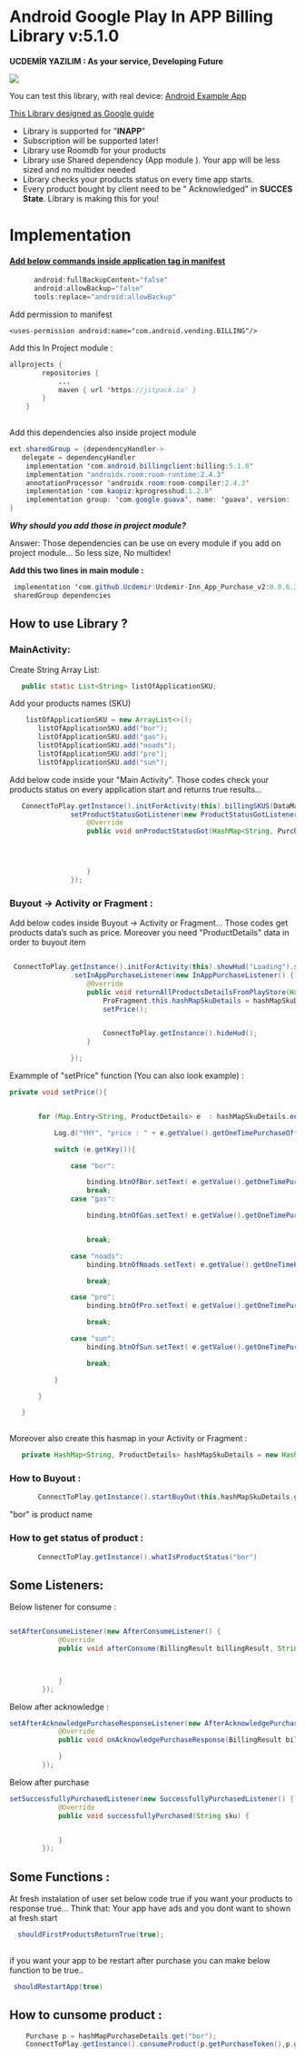 # Android Google Play In APP Billing Library v:5.1.0 
**UCDEMİR YAZILIM : As your service, Developing Future**

[![](https://jitpack.io/v/Ucdemir/Ucdemir-Inn_App_Purchase_v2.svg)](https://jitpack.io/#Ucdemir/Ucdemir-Inn_App_Purchase_v2)



You can test this library, with real device:
[Android Example App](https://play.google.com/store/apps/details?id=yazilim.hilal.yesil.inn_app_purchase)

[This Library designed as Google guide](https://developer.android.com/google/play/billing/billing_library_overview)


* Library is supported for "**INAPP**"
* Subscription  will be supported later!
* Library use Roomdb for your products
* Library use Shared dependency (App module ). Your app will be less sized and no multidex needed
* Library checks your products status on every time app starts.
* Every product bought by client need to be " Acknowledged" in **SUCCES State**. Library is making this for you! 

# Implementation
#### <ins> Add  below commands inside application tag  in manifest  </ins> ####
  ```java
        android:fullBackupContent="false"
        android:allowBackup="false"
        tools:replace="android:allowBackup"
```


Add permission to manifest

```android
<uses-permission android:name="com.android.vending.BILLING"/>
```

Add this In Project module  :


```java
allprojects {
		repositories {
			...
			maven { url 'https://jitpack.io' }
		}
	}
	
```
Add this dependencies also inside project module

```java
ext.sharedGroup = {dependencyHandler->
   delegate = dependencyHandler
    implementation 'com.android.billingclient:billing:5.1.0'
    implementation "androidx.room:room-runtime:2.4.3"
    annotationProcessor 'androidx.room:room-compiler:2.4.3'
    implementation 'com.kaopiz:kprogresshud:1.2.0'
    implementation group: 'com.google.guava', name: 'guava', version: '11.0.2'
}
```

***Why should you add those in project module?***

Answer: Those  dependencies can be use on every module  if you add  on project module... So less size, No multidex!

  
  
 **Add this two lines in main module :**
 ```java
  implementation 'com.github.Ucdemir:Ucdemir-Inn_App_Purchase_v2:0.0.6.3'
  sharedGroup dependencies
```

## How to use Library ?        
### MainActivity:

 Create String Array List:

 ```java
    public static List<String> listOfApplicationSKU;
```
 
Add your products names (SKU)

 ```java
     listOfApplicationSKU = new ArrayList<>();
        listOfApplicationSKU.add("bor");
        listOfApplicationSKU.add("gas");
        listOfApplicationSKU.add("noads");
        listOfApplicationSKU.add("pro");
        listOfApplicationSKU.add("sun");

  ``` 


Add below code inside your "Main Activity". Those codes check your products status on every application start and returns true results...
 ```java
    ConnectToPlay.getInstance().initForActivity(this).billingSKUS(DataManager.listOfApplicationSKU).startToWork(ConnectToPlay.CallType.CheckProductStatus).
                setProductStatusGotListener(new ProductStatusGotListener() {
                    @Override
                    public void onProductStatusGot(HashMap<String, Purchase> hashMapPurchaseDetails) {




                    }
                });
```
### Buyout -> Activity or Fragment :
Add below codes inside Buyout -> Activity or Fragment... Those codes get products data’s such as price. Moreover you need "ProductDetails" data in order to buyout item

 ```java

  ConnectToPlay.getInstance().initForActivity(this).showHud("Loading").startToWork(ConnectToPlay.CallType.GetPriceProducts)
                .setInAppPurchaseListener(new InAppPurchaseListener() {
                    @Override
                    public void returnAllProductsDetailsFromPlayStore(HashMap<String,ProductDetails> hashMapSkuDetails) {
                        ProFragment.this.hashMapSkuDetails = hashMapSkuDetails;
                        setPrice();


                        ConnectToPlay.getInstance().hideHud();
                    }

                });
```

Exammple of "setPrice" function (You can also look example) : 

 ```java
private void setPrice(){


        for (Map.Entry<String, ProductDetails> e  : hashMapSkuDetails.entrySet()){

            Log.d("YHY", "price : " + e.getValue().getOneTimePurchaseOfferDetails().getFormattedPrice());

            switch (e.getKey()){

                case "bor":

                    binding.btnOfBor.setText( e.getValue().getOneTimePurchaseOfferDetails().getFormattedPrice());
                    break;
                case "gas":

                    binding.btnOfGas.setText( e.getValue().getOneTimePurchaseOfferDetails().getFormattedPrice());


                    break;

                case "noads":
                    binding.btnOfNoads.setText( e.getValue().getOneTimePurchaseOfferDetails().getFormattedPrice());

                    break;

                case "pro":
                    binding.btnOfPro.setText( e.getValue().getOneTimePurchaseOfferDetails().getFormattedPrice());

                    break;

                case "sun":
                    binding.btnOfSun.setText( e.getValue().getOneTimePurchaseOfferDetails().getFormattedPrice());

                    break;

            }

        }

    }
  
```

Moreover also create  this hasmap in your Activity or Fragment :

 ```java
    private HashMap<String, ProductDetails> hashMapSkuDetails = new HashMap<>();  
```

### How to Buyout : ###

 ```java
        ConnectToPlay.getInstance().startBuyOut(this,hashMapSkuDetails.get("bor")); 
```

"bor" is product name


### How to get status of product : ###

 ```java
        ConnectToPlay.getInstance().whatIsProductStatus("bor")
```

## Some Listeners:     
Below listener for consume :
```java

setAfterConsumeListener(new AfterConsumeListener() {
            @Override
            public void afterConsume(BillingResult billingResult, String s) {



            }
        });
```

Below after acknowledge :

```java
setAfterAcknowledgePurchaseResponseListener(new AfterAcknowledgePurchaseResponseListener() {
            @Override
            public void onAcknowledgePurchaseResponse(BillingResult billingResult) {

            }
        });
```

Below after purchase
```java
setSuccessfullyPurchasedListener(new SuccessfullyPurchasedListener() {
            @Override
            public void successfullyPurchased(String sku) {


            }
        });

```
## Some Functions :   

At fresh instalation of user set below code true if you want your products to response true...
Think that: Your app have ads and you dont want to shown at fresh start
```java
  shouldFirstProductsReturnTrue(true);
  
```

if you want your app to be restart after purchase you can make below function to be true..
```java
 shouldRestartApp(true)  
```
## How to cunsome product :   

```java
    Purchase p = hashMapPurchaseDetails.get("bor");
    ConnectToPlay.getInstance().consumeProduct(p.getPurchaseToken(),p.getDeveloperPayload());
```
